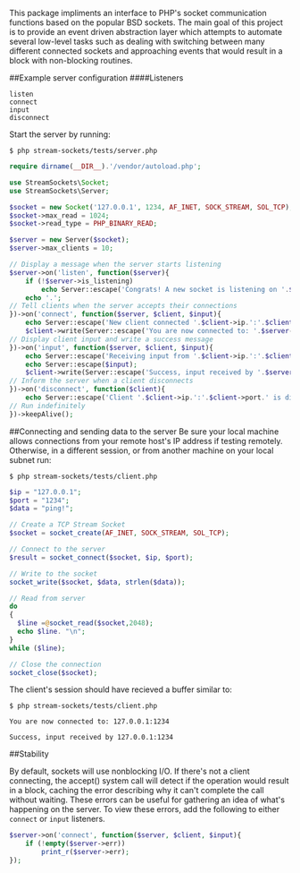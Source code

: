 This package impliments an interface to PHP's socket communication functions based on the popular BSD sockets.  The main goal of this project is to provide an event driven abstraction layer which attempts to automate several low-level tasks such as dealing with switching between many different connected sockets and approaching events that would result in a block with non-blocking routines.

##Example server configuration
####Listeners
```
listen
connect
input
disconnect
```
Start the server by running:
```
$ php stream-sockets/tests/server.php
```

```php
require dirname(__DIR__).'/vendor/autoload.php';

use StreamSockets\Socket;
use StreamSockets\Server;

$socket = new Socket('127.0.0.1', 1234, AF_INET, SOCK_STREAM, SOL_TCP);
$socket->max_read = 1024;
$socket->read_type = PHP_BINARY_READ;

$server = new Server($socket);
$server->max_clients = 10;

// Display a message when the server starts listening
$server->on('listen', function($server){
    if (!$server->is_listening)
        echo Server::escape('Congrats! A new socket is listening on '.$server->socket->ip.' binded to port: '.$server->socket->port);
    echo '.';
// Tell clients when the server accepts their connections
})->on('connect', function($server, $client, $input){
    echo Server::escape('New client connected '.$client->ip.':'.$client->port);
    $client->write(Server::escape('You are now connected to: '.$server->socket->ip.':'.$server->socket->port));
// Display client input and write a success message
})->on('input', function($server, $client, $input){
    echo Server::escape('Receiving input from '.$client->ip.':'.$client->port);
    echo Server::escape($input);
    $client->write(Server::escape('Success, input received by '.$server->socket->ip.':'.$server->socket->port));
// Inform the server when a client disconnects
})->on('disconnect', function($client){
    echo Server::escape('Client '.$client->ip.':'.$client->port.' is disconnecting.');
// Run indefinitely
})->keepAlive();
```

##Connecting and sending data to the server
Be sure your local machine allows connections from your remote host's IP address if testing remotely.  Otherwise, in a different session, or from another machine on your local subnet run:
```
$ php stream-sockets/tests/client.php
```

```php
$ip = "127.0.0.1";
$port = "1234";
$data = "ping!";

// Create a TCP Stream Socket
$socket = socket_create(AF_INET, SOCK_STREAM, SOL_TCP);

// Connect to the server
$result = socket_connect($socket, $ip, $port);

// Write to the socket
socket_write($socket, $data, strlen($data));

// Read from server
do 
{
  $line =@socket_read($socket,2048);
  echo $line. "\n";
} 
while ($line);

// Close the connection
socket_close($socket);
```

The client's session should have recieved a buffer similar to:
```
$ php stream-sockets/tests/client.php

You are now connected to: 127.0.0.1:1234

Success, input received by 127.0.0.1:1234
```

##Stability

By default, sockets will use nonblocking I/O.  If there's not a client connecting, the accept() system call will detect if the operation would result in a block, caching the error describing why it can't complete the call without waiting.  These errors can be useful for gathering an idea of what's happening on the server.  To view these errors, add the following to either `connect` or `input` listeners.

```php
$server->on('connect', function($server, $client, $input){
    if (!empty($server->err))
        print_r($server->err);
});
```
